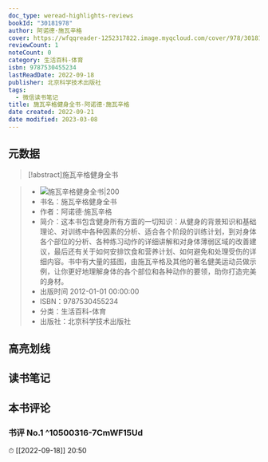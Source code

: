 ```yaml
---
doc_type: weread-highlights-reviews
bookId: "30181978"
author: 阿诺德·施瓦辛格
cover: https://wfqqreader-1252317822.image.myqcloud.com/cover/978/30181978/t7_30181978.jpg
reviewCount: 1
noteCount: 0
category: 生活百科-体育
isbn: 9787530455234
lastReadDate: 2022-09-18
publisher: 北京科学技术出版社
tags:
  - 微信读书笔记
title: 施瓦辛格健身全书-阿诺德·施瓦辛格
date created: 2022-09-21
date modified: 2023-03-08
---
```


## 元数据

>[!abstract]施瓦辛格健身全书

> - ![施瓦辛格健身全书|200](https://wfqqreader-1252317822.image.myqcloud.com/cover/978/30181978/t7_30181978.jpg)
> - 书名：施瓦辛格健身全书
> - 作者：阿诺德·施瓦辛格
> - 简介：这本书包含健身所有方面的一切知识：从健身的背景知识和基础理论、对训练中各种因素的分析、适合各个阶段的训练计划，到对身体各个部位的分析、各种练习动作的详细讲解和对身体薄弱区域的改善建议，最后还有关于如何安排饮食和营养计划、如何避免和处理受伤的详细内容。书中有大量的插图，由施瓦辛格及其他的著名健美运动员做示例，让你更好地理解身体的各个部位和各种动作的要领，助你打造完美的身材。
> - 出版时间 2012-01-01 00:00:00
> - ISBN：9787530455234
> - 分类：生活百科-体育
> - 出版社：北京科学技术出版社

## 高亮划线

## 读书笔记

## 本书评论

### 书评 No.1 ^10500316-7CmWF15Ud

⏱ [[2022-09-18]] 20:50
